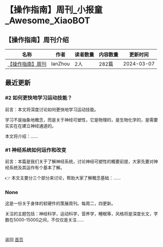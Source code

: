 # 【操作指南】周刊_小报童_Awesome_XiaoBOT

## 【操作指南】周刊介绍
>   
  


|名称|作者|读者数量|内容数量|更新时间|
|---|---|---|---|---|
|[【操作指南】周刊](https://xiaobot.net/p/body-mindguide?refer=0b133df9-27dc-423b-8101-639049001c13)|IanZhou|2人|282篇|2024-03-07|

## 最近更新
### #2 如何更快地学习运动技能？

前言：本文将深度讨论如何更快地学习运动技能。

学习不是抽象地概念，而是关于神经可塑性，它是物理的，是生物化学的，是需要实实在在建立神经通道的。

本文将介绍：......

### #1 神经系统如何运作和改变

前言：本篇是我们关于了解神经系统，讨论神经可塑性的概要前提，大家先要对神经系统及其运作有个基本了解。

👉 本文主要分三个部分来讨论，帮助大家了解概念基础：......

### None

这是一份关于身体的软硬件的策展周刊。每周二，四更新。

关注的主题包括：神经科学，运动科学，营养学，睡眠等，风格将是深度长文，字数在5000-15000之间，不仅仅是关注......


<a href="https://github.com/Reno9527/awesome-xiaobot" style="color: white; text-decoration: none;">awesome-xiaobot</a>

返回 [首页](../README.md)
